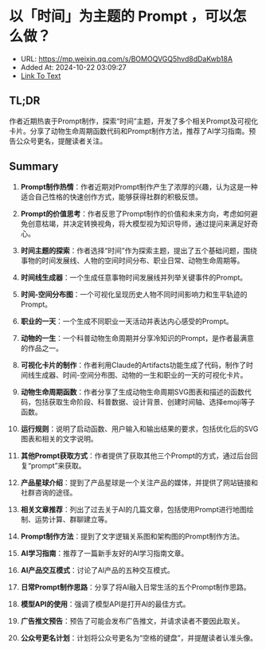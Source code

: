 # 以「时间」为主题的 Prompt ，可以怎么做？
- URL: https://mp.weixin.qq.com/s/BOMOQVGQ5hvd8dDaKwb18A
- Added At: 2024-10-22 03:09:27
- [Link To Text](2024-10-22-以「时间」为主题的-prompt-，可以怎么做？_raw.md)

## TL;DR
作者近期热衷于Prompt制作，探索“时间”主题，开发了多个相关Prompt及可视化卡片。分享了动物生命周期函数代码和Prompt制作方法，推荐了AI学习指南。预告公众号更名，提醒读者关注。

## Summary
1. **Prompt制作热情**：作者近期对Prompt制作产生了浓厚的兴趣，认为这是一种适合自己性格的快速创作方式，能够获得社群的积极反馈。

2. **Prompt的价值思考**：作者反思了Prompt制作的价值和未来方向，考虑如何避免创意枯竭，并决定转换视角，将大模型视为知识导师，通过提问来满足好奇心。

3. **时间主题的探索**：作者选择“时间”作为探索主题，提出了五个基础问题，围绕事物的时间发展线、人物的空间时间分布、职业日常、动物生命周期等。

4. **时间线生成器**：一个生成任意事物时间发展线并列举关键事件的Prompt。

5. **时间-空间分布图**：一个可视化呈现历史人物不同时间影响力和生平轨迹的Prompt。

6. **职业的一天**：一个生成不同职业一天活动并表达内心感受的Prompt。

7. **动物的一生**：一个科普动物生命周期并分享冷知识的Prompt，是作者最满意的作品之一。

8. **可视化卡片的制作**：作者利用Claude的Artifacts功能生成了代码，制作了时间线生成器、时间-空间分布图、动物的一生和职业的一天的可视化卡片。

9. **动物生命周期函数**：作者分享了生成动物生命周期SVG图表和描述的函数代码，包括获取生命阶段、科普数据、设计背景、创建时间轴、选择emoji等子函数。

10. **运行规则**：说明了启动函数、用户输入和输出结果的要求，包括优化后的SVG图表和相关的文字说明。

11. **其他Prompt获取方式**：作者提供了获取其他三个Prompt的方式，通过后台回复“prompt”来获取。

12. **产品星球介绍**：提到了产品星球是一个关注产品的媒体，并提供了网站链接和社群咨询的途径。

13. **相关文章推荐**：列出了过去关于AI的几篇文章，包括使用Prompt进行地图绘制、运势计算、群聊建立等。

14. **Prompt制作方法**：提到了文字逻辑关系图和架构图的Prompt制作方法。

15. **AI学习指南**：推荐了一篇新手友好的AI学习指南文章。

16. **AI产品交互模式**：讨论了AI产品的五种交互模式。

17. **日常Prompt制作思路**：分享了将AI融入日常生活的五个Prompt制作思路。

18. **模型API的使用**：强调了模型API是打开AI的最佳方式。

19. **广告推文预告**：预告了可能会发布广告推文，并请求读者不要因此取关。

20. **公众号更名计划**：计划将公众号更名为“空格的键盘”，并提醒读者认准头像。
